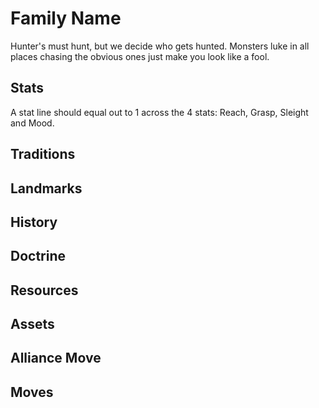 # Family Name

Hunter's must hunt, but we decide who gets hunted.  Monsters luke in all places chasing the obvious ones just make you look like a fool.

## Stats

A stat line should equal out to 1 across the 4 stats: Reach, Grasp, Sleight and Mood.

## Traditions

## Landmarks

## History

## Doctrine

## Resources

## Assets

## Alliance Move

## Moves